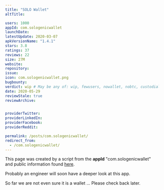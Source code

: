 ```yaml
---
title: "SOLO Wallet"
altTitle: 

users: 1000
appId: com.sologenicwallet
launchDate: 
latestUpdate: 2020-03-07
apkVersionName: "1.4.1"
stars: 3.8
ratings: 37
reviews: 22
size: 27M
website: 
repository: 
issue: 
icon: com.sologenicwallet.png
bugbounty: 
verdict: wip # May be any of: wip, fewusers, nowallet, nobtc, custodial, nosource, nonverifiable, verifiable, bounty, defunct
date: 2020-05-29
reviewStale: true
reviewArchive:


providerTwitter: 
providerLinkedIn: 
providerFacebook: 
providerReddit: 

permalink: /posts/com.sologenicwallet/
redirect_from:
  - /com.sologenicwallet/
---
```



This page was created by a script from the **appId** "com.sologenicwallet" and public
information found
[here](https://play.google.com/store/apps/details?id=com.sologenicwallet).

Probably an engineer will soon have a deeper look at this app.

So far we are not even sure it is a wallet ... Please check back later.